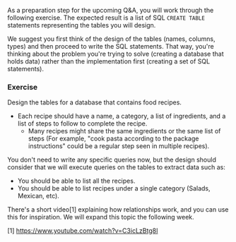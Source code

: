 As a preparation step for the upcoming Q&A, you will work through the following exercise. The expected result is a list of SQL `CREATE TABLE` statements representing the tables you will design.

We suggest you first think of the design of the tables (names, columns, types) and then proceed to write the SQL statements. That way, you're thinking about the problem you're trying to solve (creating a database that holds data) rather than the implementation first (creating a set of SQL statements).

### Exercise

Design the tables for a database that contains food recipes. 

- Each recipe should have a name, a category, a list of ingredients, and a list of steps to follow to complete the recipe. 
  - Many recipes might share the same ingredients or the same list of steps (For example, "cook pasta according to the package instructions" could be a regular step seen in multiple recipes).

You don't need to write any specific queries now, but the design should consider that we will execute queries on the tables to extract data such as:

- You should be able to list all the recipes.
- You should be able to list recipes under a single category (Salads, Mexican, etc).

There's a short video[1] explaining how relationships work, and you can use this for inspiration. We will expand this topic the following week.

[1] https://www.youtube.com/watch?v=C3icLzBtg8I
